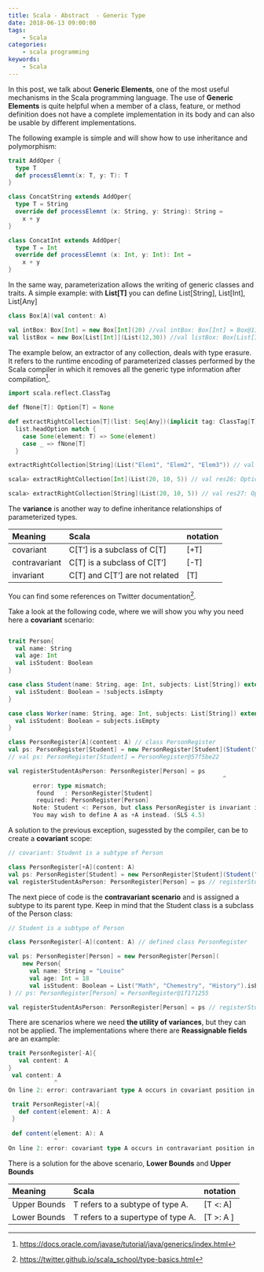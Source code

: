 ```yaml
---
title: Scala - Abstract  - Generic Type
date: 2018-06-13 09:00:00
tags:
    - Scala
categories:
    - scala programming 
keywords:
    - Scala
---
```

In this post, we talk about **Generic Elements**, one of the most useful mechanisms in the Scala programming language. The use of **Generic Elements** is quite helpful when a member of a class, feature, or method definition does not have a complete implementation in its body and can also be usable by different implementations.

The following example is simple and will show how to use inheritance and polymorphism:

```scala
trait AddOper {
  type T
  def processElemnt(x: T, y: T): T
}

class ConcatString extends AddOper{
  type T = String
  override def processElemnt (x: String, y: String): String =
    x + y
}

class ConcatInt extends AddOper{
  type T = Int
  override def processElemnt (x: Int, y: Int): Int =
    x + y
}
``` 

In the same way, parameterization allows the writing of generic classes and traits. 
A simple example: with **List[T]** you can define List[String], List[Int], List[Any] 

```scala 
class Box[A](val content: A)

val intBox: Box[Int] = new Box[Int](20) //val intBox: Box[Int] = Box@11267e87
val listBox = new Box[List[Int]](List(12,30)) //val listBox: Box[List[Int]] = Box@469caf69
```

The example below, an extractor of any collection, deals with type erasure. It refers to the runtime encoding of parameterized classes performed by the Scala compiler in which it removes all the generic type information after compilation[^1].

```scala
import scala.reflect.ClassTag

def fNone[T]: Option[T] = None

def extractRightCollection[T](list: Seq[Any])(implicit tag: ClassTag[T]): Option[T] =
  list.headOption match {
    case Some(element: T) => Some(element)
    case _ => fNone[T]
  }

extractRightCollection[String](List("Elem1", "Elem2", "Elem3")) // val res25: Option[String] = Some(Elem1)

scala> extractRightCollection[Int](List(20, 10, 5)) // val res26: Option[Int] = Some(20)

scala> extractRightCollection[String](List(20, 10, 5)) // val res27: Option[String] = None
```

The **variance** is another way to define inheritance relationships of parameterized types.

| Meaning       | Scala                          | notation |
| :---          | :-----------                   | :----    |
| covariant     | C[T’] is a subclass of C[T]    | [+T]     |
| contravariant | C[T] is a subclass of C[T’]    | [-T]     |
| invariant     | C[T] and C[T’] are not related | [T]      |


You can find some references on Twitter documentation[^2]. 

Take a look at the following code, where we will show you why you need here a **covariant** scenario:

```scala

trait Person{
  val name: String
  val age: Int
  val isStudent: Boolean
}

case class Student(name: String, age: Int, subjects: List[String]) extends Person{
  val isStudent: Boolean = !subjects.isEmpty
}

case class Worker(name: String, age: Int, subjects: List[String]) extends Person{
  val isStudent: Boolean = subjects.isEmpty
}

class PersonRegister[A](content: A) // class PersonRegister
val ps: PersonRegister[Student] = new PersonRegister[Student](Student("Louise", 18, List("Math", "Chemestry", "History")))
// val ps: PersonRegister[Student] = PersonRegister@57f5be22

val registerStudentAsPerson: PersonRegister[Person] = ps
                                                             ^
       error: type mismatch;
        found   : PersonRegister[Student]
        required: PersonRegister[Person]
       Note: Student <: Person, but class PersonRegister is invariant in type A.
       You may wish to define A as +A instead. (SLS 4.5)
```

A solution to the previous exception, sugessted by the compiler,  can be to create a **covariant** scope:

```scala 
// covariant: Student is a subtype of Person

class PersonRegister[+A](content: A)
val ps: PersonRegister[Student] = new PersonRegister[Student](Student("Louise", 18, List("Math", "Chemestry", "History")))
val registerStudentAsPerson: PersonRegister[Person] = ps // registerStudentAsPerson: PersonRegister[Person] = PersonRegister@ed52b9a
``` 

The next piece of code is the **contravariant scenario** and is assigned a subtype to its parent type. Keep in mind that the Student class is a subclass of the Person class:

```scala
// Student is a subtype of Person

class PersonRegister[-A](content: A) // defined class PersonRegister

val ps: PersonRegister[Person] = new PersonRegister[Person](
    new Person{
      val name: String = "Louise"
      val age: Int = 18
      val isStudent: Boolean = List("Math", "Chemestry", "History").isEmpty}
) // ps: PersonRegister[Person] = PersonRegister@1f171255

val registerStudentAsPerson: PersonRegister[Person] = ps // registerStudentAsPerson: PersonRegister[Person] = PersonRegister@1f171255
```

There are scenarios where we need **the utility of variances**, but they can not be applied. The implementations where there are **Reassignable fields** are an example:

```scala
trait PersonRegister[-A]{
   val content: A
}
 val content: A
             ^
On line 2: error: contravariant type A occurs in covariant position in type A of value content

 trait PersonRegister[+A]{
   def content(element: A): A
 }
       
 def content(element: A): A
             ^
On line 2: error: covariant type A occurs in contravariant position in type A of value element
```

There is a solution for the above scenario, **Lower Bounds** and **Upper Bounds**

| Meaning       | Scala                             | notation |
| :---          | :-----------                      | :----    |
| Upper Bounds  | T refers to a subtype of type A.  | [T <: A] |
| Lower Bounds  | T refers to a supertype of type A.| [T >: A ]|


[^1]:https://docs.oracle.com/javase/tutorial/java/generics/index.html
[^2]:https://twitter.github.io/scala_school/type-basics.html








